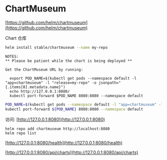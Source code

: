 # ChartMuseum

[https://github.com/helm/chartmuseum](https://github.com/helm/chartmuseum)

Chart 仓库

```bash
helm install stable/chartmuseum --name my-repo
```

```
NOTES:
** Please be patient while the chart is being deployed **

Get the ChartMuseum URL by running:

  export POD_NAME=$(kubectl get pods --namespace default -l "app=chartmuseum" -l "release=my-repo" -o jsonpath="{.items[0].metadata.name}")
  echo http://127.0.0.1:8080/
  kubectl port-forward $POD_NAME 8080:8080 --namespace default
```


```bash
POD_NAME=$(kubectl get pods --namespace default -l "app=chartmuseum" -l "release=my-repo" -o jsonpath="{.items[0].metadata.name}")
kubectl port-forward ${POD_NAME} 8080:8080 --namespace default
```

访问: [http://127.0.0.1:8080](http://127.0.0.1:8080)

```bash
helm repo add chartmuseum http://localhost:8080
helm repo list
```

[http://127.0.0.1:8080/health](http://127.0.0.1:8080/health)

[http://127.0.0.1:8080/api/charts](http://127.0.0.1:8080/api/charts)

